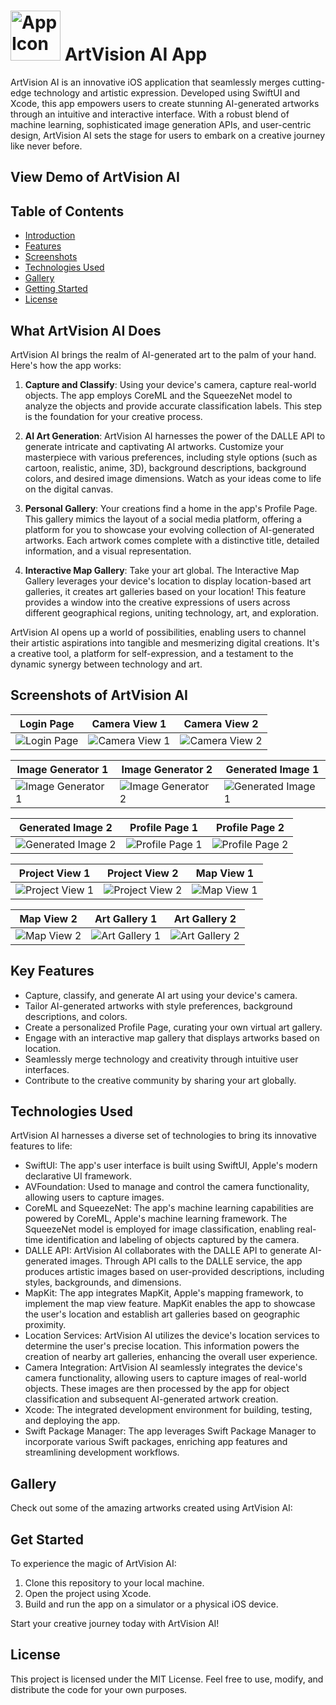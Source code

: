 # <img src="screenshots/AppIcon.png" alt="App Icon" width="80" height="80"> ArtVision AI App




ArtVision AI is an innovative iOS application that seamlessly merges cutting-edge technology and artistic expression. Developed using SwiftUI and Xcode, this app empowers users to create stunning AI-generated artworks through an intuitive and interactive interface. With a robust blend of machine learning, sophisticated image generation APIs, and user-centric design, ArtVision AI sets the stage for users to embark on a creative journey like never before.

## View Demo of ArtVision AI

## Table of Contents
- [Introduction](#What-ArtVision-AI-Does)
- [Features](#Key-Features)
- [Screenshots](#Screenshots-of-ArtVision-AI)
- [Technologies Used](#Technologies-Used)
- [Gallery](#gallery)
- [Getting Started](#Get-Started)
- [License](#license)

## What ArtVision AI Does

ArtVision AI brings the realm of AI-generated art to the palm of your hand. Here's how the app works:

1. **Capture and Classify**: Using your device's camera, capture real-world objects. The app employs CoreML and the SqueezeNet model to analyze the objects and provide accurate classification labels. This step is the foundation for your creative process.

2. **AI Art Generation**: ArtVision AI harnesses the power of the DALLE API to generate intricate and captivating AI artworks. Customize your masterpiece with various preferences, including style options (such as cartoon, realistic, anime, 3D), background descriptions, background colors, and desired image dimensions. Watch as your ideas come to life on the digital canvas.

3. **Personal Gallery**: Your creations find a home in the app's Profile Page. This gallery mimics the layout of a social media platform, offering a platform for you to showcase your evolving collection of AI-generated artworks. Each artwork comes complete with a distinctive title, detailed information, and a visual representation.

4. **Interactive Map Gallery**: Take your art global. The Interactive Map Gallery leverages your device's location to display location-based art galleries, it creates art galleries based on your location! This feature provides a window into the creative expressions of users across different geographical regions, uniting technology, art, and exploration.

ArtVision AI opens up a world of possibilities, enabling users to channel their artistic aspirations into tangible and mesmerizing digital creations. It's a creative tool, a platform for self-expression, and a testament to the dynamic synergy between technology and art.

## Screenshots of ArtVision AI

| Login Page | Camera View 1 | Camera View 2 |
|------------|---------------|---------------|
| ![Login Page](screenshots/login.PNG) | ![Camera View 1](screenshots/camerapic1.PNG) | ![Camera View 2](screenshots/camerapic2.PNG) |

| Image Generator 1 | Image Generator 2 | Generated Image 1 |
|-------------------|-------------------|-------------------|
| ![Image Generator 1](screenshots/im2.PNG) | ![Image Generator 2](screenshots/im1.PNG) | ![Generated Image 1](screenshots/generated1.PNG) |

| Generated Image 2 | Profile Page 1 | Profile Page 2 |
|-------------------|-----------------|-----------------|
| ![Generated Image 2](screenshots/generated2.PNG) | ![Profile Page 1](screenshots/profile1.PNG) | ![Profile Page 2](screenshots/profile2.PNG) |

| Project View 1 | Project View 2 | Map View 1 |
|-----------------|-----------------|------------|
| ![Project View 1](screenshots/project1.PNG) | ![Project View 2](screenshots/project2.PNG) | ![Map View 1](screenshots/map4.PNG) |

| Map View 2 | Art Gallery 1 | Art Gallery 2 |
|------------|---------------|---------------|
| ![Map View 2](screenshots/map3.PNG) | ![Art Gallery 1](screenshots/artgallery1.PNG) | ![Art Gallery 2](screenshots/artgallery2.PNG) |


## Key Features

- Capture, classify, and generate AI art using your device's camera.
- Tailor AI-generated artworks with style preferences, background descriptions, and colors.
- Create a personalized Profile Page, curating your own virtual art gallery.
- Engage with an interactive map gallery that displays artworks based on location.
- Seamlessly merge technology and creativity through intuitive user interfaces.
- Contribute to the creative community by sharing your art globally.

## Technologies Used

ArtVision AI harnesses a diverse set of technologies to bring its innovative features to life:

* SwiftUI: The app's user interface is built using SwiftUI, Apple's modern declarative UI framework.
* AVFoundation: Used to manage and control the camera functionality, allowing users to capture images.
* CoreML and SqueezeNet: The app's machine learning capabilities are powered by CoreML, Apple's machine learning framework. The SqueezeNet model is employed for image classification, enabling real-time identification and labeling of objects captured by the camera.
* DALLE API: ArtVision AI collaborates with the DALLE API to generate AI-generated images. Through API calls to the DALLE service, the app produces artistic images based on user-provided descriptions, including styles, backgrounds, and dimensions.
* MapKit: The app integrates MapKit, Apple's mapping framework, to implement the map view feature. MapKit enables the app to showcase the user's location and establish art galleries based on geographic proximity.
* Location Services: ArtVision AI utilizes the device's location services to determine the user's precise location. This information powers the creation of nearby art galleries, enhancing the overall user experience.
* Camera Integration: ArtVision AI seamlessly integrates the device's camera functionality, allowing users to capture images of real-world objects. These images are then processed by the app for object classification and subsequent AI-generated artwork creation.
* Xcode: The integrated development environment for building, testing, and deploying the app.
* Swift Package Manager: The app leverages Swift Package Manager to incorporate various Swift packages, enriching app features and streamlining development workflows.
  
## Gallery
Check out some of the amazing artworks created using ArtVision AI:

## Get Started

To experience the magic of ArtVision AI:

1. Clone this repository to your local machine.
2. Open the project using Xcode.
3. Build and run the app on a simulator or a physical iOS device.

Start your creative journey today with ArtVision AI!

## License
This project is licensed under the MIT License. Feel free to use, modify, and distribute the code for your own purposes.

